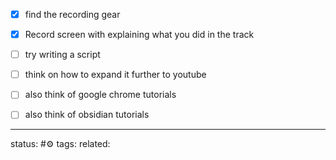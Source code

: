 
- [x] find the recording gear
- [x] Record screen with explaining what you did in the track
- [ ] try writing a script
- [ ] think on how to expand it further to youtube
- [ ] also think of google chrome tutorials 
- [ ] also think of obsidian tutorials



---
status: #⚙️ 
tags: 
related: 
